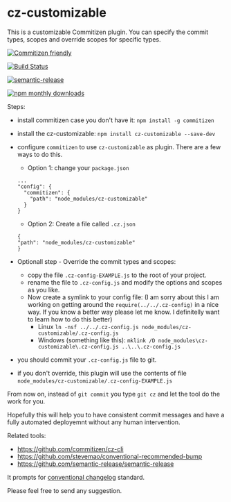 # cz-customizable

This is a customizable Commitizen plugin. You can specify the commit types, scopes and override scopes for specific types.

[![Commitizen friendly](https://img.shields.io/badge/commitizen-friendly-brightgreen.svg)](http://commitizen.github.io/cz-cli/)

[![Build Status](https://travis-ci.org/leonardoanalista/cz-customizable.svg)](https://travis-ci.org/leonardoanalista/cz-customizable)

[![semantic-release](https://img.shields.io/badge/%20%20%F0%9F%93%A6%F0%9F%9A%80-semantic--release-e10079.svg)](https://github.com/semantic-release/semantic-release)

[![npm monthly downloads](https://img.shields.io/npm/dm/cz-customizable.svg?style=flat-square)](https://www.npmjs.com/package/cz-customizable)


Steps:
- install commitizen case you don't have it: `npm install -g commitizen`
- install the cz-customizable: `npm install cz-customizable --save-dev`
- configure `commitizen` to use `cz-customizable` as plugin. There are a few ways to do this.
  - Option 1: change your `package.json`
  ```
  ...
  "config": {
    "commitizen": {
      "path": "node_modules/cz-customizable"
    }
  }
  ```
  - Option 2: Create a file called `.cz.json`
  ```
  {
  "path": "node_modules/cz-customizable"
  }
  ```

- Optionall step - Override the commit types and scopes:
  - copy the file `.cz-config-EXAMPLE.js` to the root of your project.
  - rename the file to `.cz-config.js` and modify the options and scopes as you like.
  - Now create a symlink to your config file: (I am sorry about this I am working on getting around the `require(../../.cz-config)` in a nice way. If you know a better way please let me know. I definitelly want to learn how to do this better)
    - Linux ```ln -nsf ../../.cz-config.js node_modules/cz-customizable/.cz-config.js```
    - Windows (something like this): ```mklink /D node_modules\cz-customizable\.cz-config.js ..\..\.cz-config.js```

- you should commit your `.cz-config.js` file to git.
* if you don't override, this plugin will use the contents of file `node_modules/cz-customizable/.cz-config-EXAMPLE.js`


From now on, instead of `git commit` you type `git cz` and let the tool do the work for you.

Hopefully this will help you to have consistent commit messages and have a fully automated deployemnt without any human intervention.

Related tools:
- https://github.com/commitizen/cz-cli
- https://github.com/stevemao/conventional-recommended-bump
- https://github.com/semantic-release/semantic-release


It prompts for [conventional changelog](https://github.com/ajoslin/conventional-changelog/blob/master/conventions/angular.md) standard.


Please feel free to send any suggestion.



